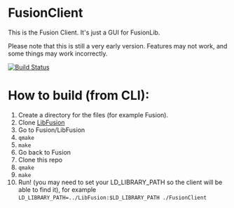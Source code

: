 # FusionClient
This is the Fusion Client. It's just a GUI for FusionLib.

Please note that this is still a very early version. Features may not work, and some things may work incorrectly.

[![Build Status](https://semaphoreci.com/api/v1/projects/8a37b235-66df-4ebd-b9cb-e6d3151e8600/421616/badge.svg)](https://semaphoreci.com/kamnxt/fusionclient)      

# How to build (from CLI):

1. Create a directory for the files (for example Fusion).
2. Clone [LibFusion](https://github.com/FusionLauncher/LibFusion)
3. Go to Fusion/LibFusion
4. `qmake`
5. `make`
6. Go back to Fusion
7. Clone this repo
8. `qmake`
9. `make`
10. Run! (you may need to set your LD_LIBRARY_PATH so the client will be able to find it), for example `LD_LIBRARY_PATH=../LibFusion:$LD_LIBRARY_PATH ./FusionClient`
